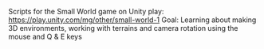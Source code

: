 Scripts for the Small World game on Unity play: https://play.unity.com/mg/other/small-world-1
Goal: Learning about making 3D environments, working with terrains and camera rotation using the mouse and Q & E keys
